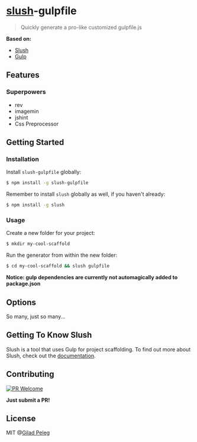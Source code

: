 # [slush](https://github.com/slushjs/slush)-gulpfile

> Quickly generate a pro-like customized gulpfile.js

**Based on:**

* [Slush](https://github.com/slushjs/slush)
* [Gulp](https://github.com/gulpjs/gulp)

## Features

### Superpowers
* rev
* imagemin
* jshint
* Css Preprocessor

## Getting Started

### Installation

Install `slush-gulpfile` globally:

```bash
$ npm install -g slush-gulpfile
```

Remember to install `slush` globally as well, if you haven't already:

```bash
$ npm install -g slush
```

### Usage

Create a new folder for your project:

```bash
$ mkdir my-cool-scaffold
```

Run the generator from within the new folder:

```bash
$ cd my-cool-scaffold && slush gulpfile
```

**Notice: gulp dependencies are currently not automagically added to package.json**

## Options

So many, just so many...

## Getting To Know Slush

Slush is a tool that uses Gulp for project scaffolding.
To find out more about Slush, check out the [documentation](https://github.com/slushjs/slush).

## Contributing
[![PR Welcome](http://img.shields.io/badge/PRs-Welcome-brightgreen.svg?style=flat)](https://github.com/pgilad/slush-gulpfile)

**Just submit a PR!**

## License

MIT @[Gilad Peleg](http://giladpeleg.com)
